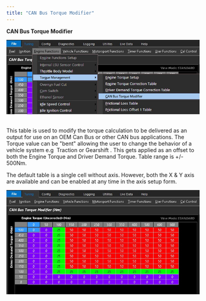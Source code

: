 ```yaml
---
title: "CAN Bus Torque Modifier"
---
```


**CAN Bus Torque Modifier**  


![Image](</img/Torque man 7.jpg>)&nbsp;


This table is used to modify the torque calculation to be delivered as an output for use on an OEM Can Bus or other CAN bus applications. The Torque value can be "bent" allowing the user to change the behavior of a vehicle system e.g&nbsp; Traction or Gearshift . This gets applied as an offset to both the Engine Torque and Driver Demand Torque. Table range is +/- 500Nm.


The default table is a single cell without axis. However, both the X \& Y axis are available and can be enabled at any time in the axis setup form.&nbsp;


![Image](</img/Torque man 8.jpg>)
